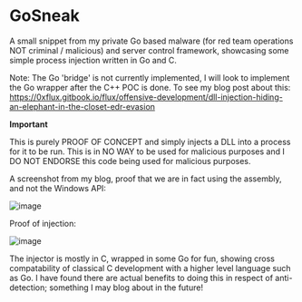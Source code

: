 # GoSneak

A small snippet from my private Go based malware (for red team operations NOT criminal / malicious) and server control framework, showcasing some simple process injection written in Go and C. 

Note: The Go 'bridge' is not currently implemented, I will look to implement the Go wrapper after the C++ POC is done. To see my blog post about this: https://0xflux.gitbook.io/flux/offensive-development/dll-injection-hiding-an-elephant-in-the-closet-edr-evasion 

**Important**

This is purely PROOF OF CONCEPT and simply injects a DLL into a process for it to be run. This is in NO WAY to be used for malicious purposes and I DO NOT ENDORSE this code being used for malicious purposes. 

A screenshot from my blog, proof that we are in fact using the assembly, and not the Windows API:

![image](https://github.com/0xflux/GoSneak/assets/49762827/ead5660f-1c47-4aca-9d2e-cd59b42b7e2d)

Proof of injection:

![image](https://github.com/0xflux/GoSneak/assets/49762827/835cae74-920b-4279-bd50-0171c736cacb)

The injector is mostly in C, wrapped in some Go for fun, showing cross compatability of classical C development with a higher level language such as Go. I have found there are actual benefits to doing this in respect of anti-detection; something I may blog about in the future!
